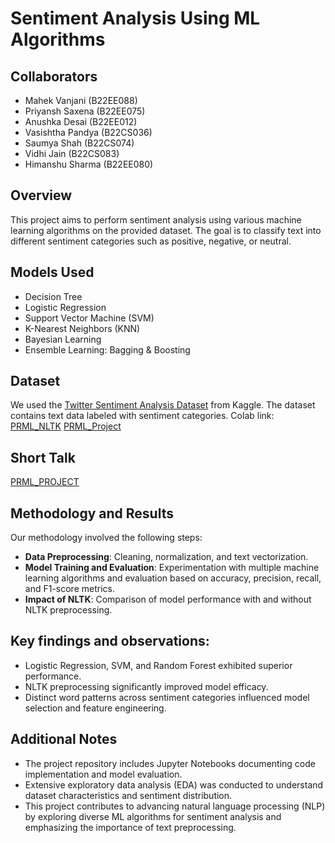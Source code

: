 # Sentiment Analysis Using ML Algorithms

## Collaborators
- Mahek Vanjani (B22EE088)
- Priyansh Saxena (B22EE075)
- Anushka Desai (B22EE012)
- Vasishtha Pandya (B22CS036)
- Saumya Shah (B22CS074)
- Vidhi Jain (B22CS083)
- Himanshu Sharma (B22EE080)

## Overview
This project aims to perform sentiment analysis using various machine learning algorithms on the provided dataset. The goal is to classify text into different sentiment categories such as positive, negative, or neutral.

## Models Used
- Decision Tree
- Logistic Regression
- Support Vector Machine (SVM)
- K-Nearest Neighbors (KNN)
- Bayesian Learning
- Ensemble Learning: Bagging & Boosting

## Dataset
We used the [Twitter Sentiment Analysis Dataset](https://www.kaggle.com/datasets/abhi8923shriv/sentiment-analysis-dataset) from Kaggle. The dataset contains text data labeled with sentiment categories.
Colab link:
[PRML_NLTK](https://colab.research.google.com/drive/1ve_W16xDOUdZ6SFE2UtGImb0tKAohI6a?usp=chrome_ntp#scrollTo=W2Nlv4m5Aj2f)
[PRML_Project](https://colab.research.google.com/drive/1_9mr_G1Wt8bteyyMEFJYBImPcIteTcSQ#scrollTo=97LHfdJXw50r)

## Short Talk
[PRML_PROJECT](https://youtu.be/Z0HmWxXtIrk)

## Methodology and Results
Our methodology involved the following steps:
- **Data Preprocessing**: Cleaning, normalization, and text vectorization.
- **Model Training and Evaluation**: Experimentation with multiple machine learning algorithms and evaluation based on accuracy, precision, recall, and F1-score metrics.
- **Impact of NLTK**: Comparison of model performance with and without NLTK preprocessing.
  
## Key findings and observations:
- Logistic Regression, SVM, and Random Forest exhibited superior performance.
- NLTK preprocessing significantly improved model efficacy.
- Distinct word patterns across sentiment categories influenced model selection and feature engineering.

## Additional Notes
- The project repository includes Jupyter Notebooks documenting code implementation and model evaluation.
- Extensive exploratory data analysis (EDA) was conducted to understand dataset characteristics and sentiment distribution.
- This project contributes to advancing natural language processing (NLP) by exploring diverse ML algorithms for sentiment analysis and emphasizing the importance of text preprocessing.
